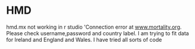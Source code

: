 # HMD
hmd.mx not working in r studio
'Connection error at www.mortality.org. Please check username,password and country label.
I am trying to fit data for Ireland and England and Wales.
I have tried all sorts of code 
